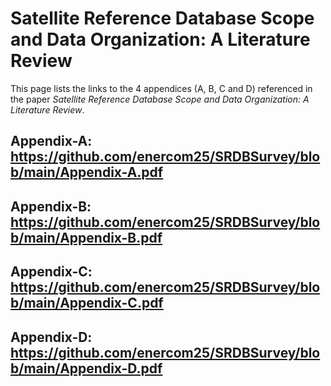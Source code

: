 # Satellite Reference Database Scope and Data Organization: A Literature Review
This page lists the links to the 4 appendices (A, B, C and D) referenced in the paper *Satellite Reference Database Scope and Data Organization: A Literature Review*.

## Appendix-A: https://github.com/enercom25/SRDBSurvey/blob/main/Appendix-A.pdf
## Appendix-B: https://github.com/enercom25/SRDBSurvey/blob/main/Appendix-B.pdf
## Appendix-C: https://github.com/enercom25/SRDBSurvey/blob/main/Appendix-C.pdf
## Appendix-D: https://github.com/enercom25/SRDBSurvey/blob/main/Appendix-D.pdf
